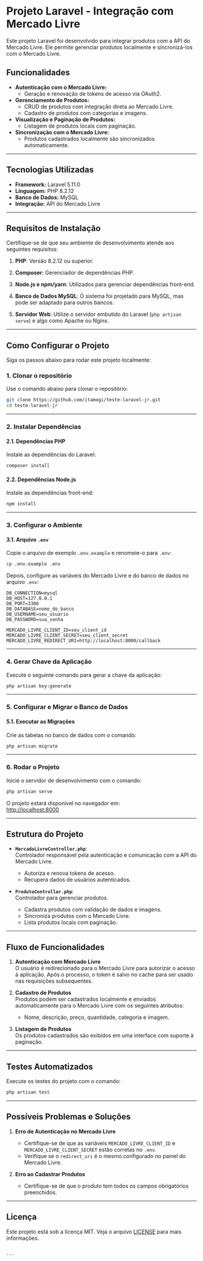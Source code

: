 # Projeto Laravel - Integração com Mercado Livre

Este projeto Laravel foi desenvolvido para integrar produtos com a API do Mercado Livre. Ele permite gerenciar produtos localmente e sincronizá-los com o Mercado Livre.

## Funcionalidades

- **Autenticação com o Mercado Livre:**  
  - Geração e renovação de tokens de acesso via OAuth2.
- **Gerenciamento de Produtos:**  
  - CRUD de produtos com integração direta ao Mercado Livre.
  - Cadastro de produtos com categorias e imagens.
- **Visualização e Paginação de Produtos:**  
  - Listagem de produtos locais com paginação.
- **Sincronização com o Mercado Livre:**  
  - Produtos cadastrados localmente são sincronizados automaticamente.

---

## Tecnologias Utilizadas

- **Framework:** Laravel 5.11.0  
- **Linguagem:** PHP 8.2.12  
- **Banco de Dados:** MySQL  
- **Integração:** API do Mercado Livre  

---

## Requisitos de Instalação

Certifique-se de que seu ambiente de desenvolvimento atende aos seguintes requisitos:

1. **PHP**: Versão 8.2.12 ou superior.

2. **Composer**: Gerenciador de dependências PHP.  

3. **Node.js e npm/yarn**: Utilizados para gerenciar dependências front-end.  

4. **Banco de Dados MySQL**: O sistema foi projetado para MySQL, mas pode ser adaptado para outros bancos.

5. **Servidor Web**: Utilize o servidor embutido do Laravel (`php artisan serve`) e algo como Apache ou Nginx.

---

## Como Configurar o Projeto

Siga os passos abaixo para rodar este projeto localmente:

### 1. Clonar o repositório

Use o comando abaixo para clonar o repositório:

```bash
git clone https://github.com/itamogi/teste-laravel-jr.git
cd teste-laravel-jr
```

---

### 2. Instalar Dependências

#### 2.1. Dependências PHP

Instale as dependências do Laravel:

```bash
composer install
```

#### 2.2. Dependências Node.js

Instale as dependências front-end:

```bash
npm install
```

---

### 3. Configurar o Ambiente

#### 3.1. Arquivo `.env`

Copie o arquivo de exemplo `.env.example` e renomeie-o para `.env`:

```bash
cp .env.example .env
```

Depois, configure as variáveis do Mercado Livre e do banco de dados no arquivo `.env`:

```dotenv
DB_CONNECTION=mysql
DB_HOST=127.0.0.1
DB_PORT=3306
DB_DATABASE=nome_do_banco
DB_USERNAME=seu_usuario
DB_PASSWORD=sua_senha

MERCADO_LIVRE_CLIENT_ID=seu_client_id
MERCADO_LIVRE_CLIENT_SECRET=seu_client_secret
MERCADO_LIVRE_REDIRECT_URI=http://localhost:8000/callback
```

---

### 4. Gerar Chave da Aplicação

Execute o seguinte comando para gerar a chave da aplicação:

```bash
php artisan key:generate
```

---

### 5. Configurar e Migrar o Banco de Dados

#### 5.1. Executar as Migrações

Crie as tabelas no banco de dados com o comando:

```bash
php artisan migrate
```

---

### 6. Rodar o Projeto

Inicie o servidor de desenvolvimento com o comando:

```bash
php artisan serve
```

O projeto estará disponível no navegador em:  
[http://localhost:8000](http://localhost:8000)

---

## Estrutura do Projeto

- **`MercadoLivreController.php`**:  
  Controlador responsável pela autenticação e comunicação com a API do Mercado Livre.  
  - Autoriza e renova tokens de acesso.  
  - Recupera dados de usuários autenticados.  

- **`ProdutoController.php`**:  
  Controlador para gerenciar produtos.  
  - Cadastra produtos com validação de dados e imagens.  
  - Sincroniza produtos com o Mercado Livre.  
  - Lista produtos locais com paginação.

---

## Fluxo de Funcionalidades

1. **Autenticação com Mercado Livre**  
   O usuário é redirecionado para o Mercado Livre para autorizar o acesso à aplicação. Após o processo, o token é salvo no cache para ser usado nas requisições subsequentes.

2. **Cadastro de Produtos**  
   Produtos podem ser cadastrados localmente e enviados automaticamente para o Mercado Livre com os seguintes atributos:  
   - Nome, descrição, preço, quantidade, categoria e imagem.

3. **Listagem de Produtos**  
   Os produtos cadastrados são exibidos em uma interface com suporte à paginação.

---

## Testes Automatizados

Execute os testes do projeto com o comando:

```bash
php artisan test
```

---

## Possíveis Problemas e Soluções

1. **Erro de Autenticação no Mercado Livre**  
   - Certifique-se de que as variáveis `MERCADO_LIVRE_CLIENT_ID` e `MERCADO_LIVRE_CLIENT_SECRET` estão corretas no `.env`.  
   - Verifique se o `redirect_uri` é o mesmo configurado no painel do Mercado Livre.

2. **Erro ao Cadastrar Produtos**  
   - Certifique-se de que o produto tem todos os campos obrigatórios preenchidos.  

---

## Licença

Este projeto está sob a licença MIT. Veja o arquivo [LICENSE](LICENSE) para mais informações.
```

---